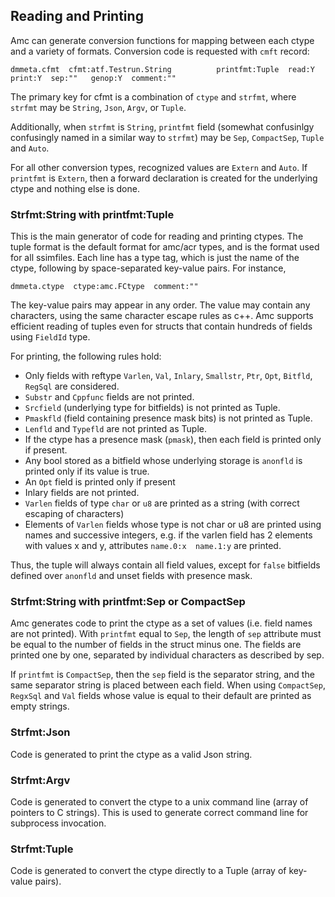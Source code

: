 ## Reading and Printing

Amc can generate conversion functions for mapping between each ctype and a variety of formats.
Conversion code is requested with `cmft` record:

```
dmmeta.cfmt  cfmt:atf.Testrun.String          printfmt:Tuple  read:Y  print:Y  sep:""   genop:Y  comment:""
```

The primary key for cfmt is a combination of `ctype` and `strfmt`, where `strfmt` may be
`String`, `Json`, `Argv`, or `Tuple`.

Additionally, when `strfmt` is `String`,
`printfmt` field (somewhat confusinlgy confusingly named in a similar way to `strfmt`)
may be `Sep`, `CompactSep`, `Tuple` and `Auto`.

For all other conversion types, recognized values are `Extern` and `Auto`.
If `printfmt` is `Extern`, then a forward declaration is created for the underlying ctype
and nothing else is done.

### Strfmt:String with printfmt:Tuple

This is the main generator of code for reading and printing ctypes.
The tuple format is the default format for amc/acr types, and is the format used for all ssimfiles.
Each line has a type tag, which is just the name of the ctype, following by
space-separated key-value pairs. For instance,

```
dmmeta.ctype  ctype:amc.FCtype  comment:""
```

The key-value pairs may appear in any order. The value may contain any characters, using the same
character escape rules as c++. Amc supports efficient reading of tuples even for structs that contain
hundreds of fields using `FieldId` type.

For printing, the following rules hold:

- Only fields with reftype `Varlen`, `Val`, `Inlary`, `Smallstr`, `Ptr`, `Opt`, `Bitfld`, `RegSql` are considered.
- `Substr` and `Cppfunc` fields are not printed.
- `Srcfield` (underlying type for bitfields) is not printed as Tuple.
- `Pmaskfld` (field containing presence mask bits) is not printed as Tuple.
- `Lenfld` and `Typefld` are not printed as Tuple.
- If the ctype has a presence mask (`pmask`), then each field is printed only if present.
- Any bool stored as a bitfield whose underlying storage is `anonfld` is printed only if its value is true.
- An `Opt` field is printed only if present
- Inlary fields are not printed.
- `Varlen` fields of type `char` or `u8` are printed as a string (with correct escaping of characters)
- Elements of `Varlen` fields whose type is not char or u8 are printed using names and
successive integers, e.g. if the varlen
field has 2 elements with values x and y, attributes `name.0:x  name.1:y` are printed.

Thus, the tuple will always contain all field values, except for `false` bitfields  defined over
`anonfld` and unset fields with presence mask.

### Strfmt:String with printfmt:Sep or CompactSep

Amc generates code to print the ctype as a set of values (i.e. field names are not printed).
With `printfmt` equal to `Sep`, the length of `sep` attribute must be equal to the number
of fields in the struct minus one. The fields are printed one by one, separated by individual characters
as described by sep.

If `printfmt` is `CompactSep`, then the `sep` field is the separator string, and the same
separator string is placed between each field. When using `CompactSep`, `RegxSql` and `Val`
fields whose value is equal to their default are printed as empty strings.

### Strfmt:Json

Code is generated to print the ctype as a valid Json string.

### Strfmt:Argv

Code is generated to convert the ctype to a unix command line (array of pointers to C strings).
This is used to generate correct command line for subprocess invocation.

### Strfmt:Tuple

Code is generated to convert the ctype directly to a Tuple (array of key-value pairs).

